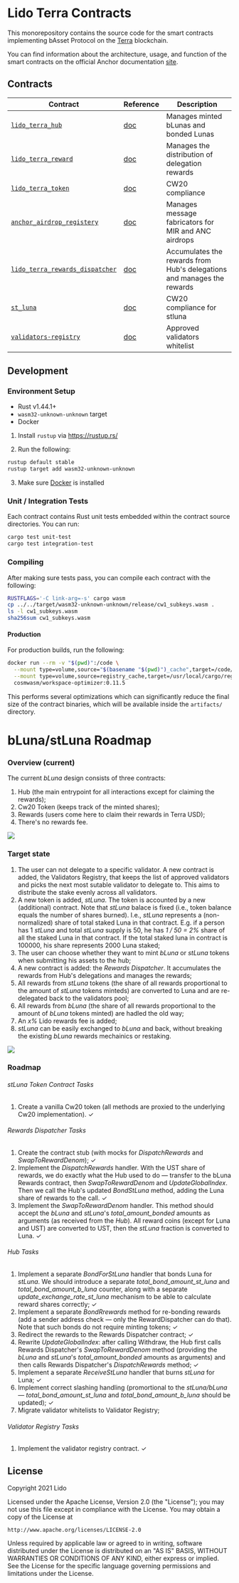 # Lido Terra Contracts

This monorepository contains the source code for the smart contracts implementing bAsset Protocol on the [Terra](https://terra.money) blockchain.

You can find information about the architecture, usage, and function of the smart contracts on the official Anchor documentation [site](https://anchorprotocol.com/).


## Contracts
| Contract                                            | Reference                                              | Description                                                                                                                        |
| --------------------------------------------------- | ------------------------------------------------------ | ---------------------------------------------------------------------------------------------------------------------------------- |
| [`lido_terra_hub`](https://github.com/lidofinance/lido-terra-contracts/tree/master/contracts/lido_terra_hub)|[doc](https://docs.anchorprotocol/contracts/lido_terra_hub)| Manages minted bLunas and bonded Lunas
| [`lido_terra_reward`](https://github.com/lidofinance/lido-terra-contracts/tree/master/contracts/lido_terra_reward)|[doc](https://docs.anchorprotocol/contracts/lido_terra_reward)|Manages the distribution of delegation rewards
| [`lido_terra_token`](https://github.com/lidofinance/lido-terra-contracts/tree/master/contracts/lido_terra_token)| [doc](https://docs.anchorprotocol/contracts/lido_terra_token)|CW20 compliance
| [`anchor_airdrop_registery`](https://github.com/lidofinance/lido-terra-contracts/tree/master/contracts/lido_terra_airdrop_registry)| [doc](https://docs.anchorprotocol/contracts/lido_terra_airdrop_registry)|Manages message fabricators for MIR and ANC airdrops
| [`lido_terra_rewards_dispatcher`](https://github.com/lidofinance/lido-terra-contracts/tree/master/contracts/lido_terra_rewards_dispatcher)| [doc](https://docs.anchorprotocol/contracts/lido_terra_airdrop_registry)|Accumulates the rewards from Hub's delegations and manages the rewards
| [`st_luna`](https://github.com/lidofinance/lido-terra-contracts/tree/master/contracts/st_luna)| [doc](https://docs.anchorprotocol/contracts/lido_terra_airdrop_registry)|CW20 compliance for stluna
| [`validators-registry`](https://github.com/lidofinance/lido-terra-contracts/tree/master/contracts/validators-registry)| [doc](https://docs.anchorprotocol/contracts/lido_terra_airdrop_registry)|Approved validators whitelist
## Development

### Environment Setup

- Rust v1.44.1+
- `wasm32-unknown-unknown` target
- Docker

1. Install `rustup` via https://rustup.rs/

2. Run the following:

```sh
rustup default stable
rustup target add wasm32-unknown-unknown
```

3. Make sure [Docker](https://www.docker.com/) is installed

### Unit / Integration Tests

Each contract contains Rust unit tests embedded within the contract source directories. You can run:

```sh
cargo test unit-test
cargo test integration-test
```

### Compiling

After making sure tests pass, you can compile each contract with the following:

```sh
RUSTFLAGS='-C link-arg=-s' cargo wasm
cp ../../target/wasm32-unknown-unknown/release/cw1_subkeys.wasm .
ls -l cw1_subkeys.wasm
sha256sum cw1_subkeys.wasm
```

#### Production

For production builds, run the following:

```sh
docker run --rm -v "$(pwd)":/code \
  --mount type=volume,source="$(basename "$(pwd)")_cache",target=/code/target \
  --mount type=volume,source=registry_cache,target=/usr/local/cargo/registry \
  cosmwasm/workspace-optimizer:0.11.5
```

This performs several optimizations which can significantly reduce the final size of the contract binaries, which will be available inside the `artifacts/` directory.

# bLuna/stLuna Roadmap

### Overview (current)

The current *bLuna* design consists of three contracts:

1. Hub (the main entrypoint for all interactions except for claiming the rewards);
2. Cw20 Token (keeps track of the minted shares);
3. Rewards (users come here to claim their rewards in Terra USD);
4. There's no rewards fee.


![](https://i.imgur.com/1nVZAEg.png)

### Target state

1. The user can not delegate to a specific validator. A new contract is added, the Validators Registry, that keeps the list of approved validators and picks the next most sutable validator to delegate to. This aims to distribute the stake evenly across all validators.
2. A new token is added, *stLuna*. The token is accounted by a new (additional) contract. Note that *stLuna* balace is fixed (i.e., token balance equals the number of shares burned).
I.e., *stLuna* represents a (non-normalized) share of total staked Luna in that contract. E.g. if a person has 1 *stLuna* and total *stLuna* supply is 50, he has  *1 / 50 = 2%* share of all the staked Luna in that contract. If the total staked luna in contract is 100000, his share represents 2000 Luna staked;
2. The user can choose whether they want to mint *bLuna* or *stLuna* tokens when submitting his assets to the hub;
3. A new contract is added: the *Rewards Dispatcher*. It accumulates the rewards from Hub's delegations and manages the rewards;
4. All rewards from *stLuna* tokens (the share of all rewards proportional to the amount of *stLuna* tokens minteds) are converted to Luna and are re-delegated back to the validators pool;
5. All rewards from *bLuna* (the share of all rewards proportional to the amount of *bLuna* tokens minted) are hadled the old way;
6. An *x%* Lido rewards fee is added;
7. *stLuna* can be easily exchanged to *bLuna* and back, without breaking the existing *bLuna* rewards mechainics or restaking.

![](https://i.imgur.com/HvK4NpA.png)

### Roadmap

###### stLuna Token Contract Tasks

1. Create a vanilla Cw20 token (all methods are proxied to the underlying Cw20 implementation). ✓

###### Rewards Dispatcher Tasks

1. Create the contract stub (with mocks for *DispatchRewards* and *SwapToRewardDenom*); ✓
2. Implement the *DispatchRewards* handler. With the UST share of rewards, we do exactly what the Hub used to do — transfer to the bLuna Rewards contract, then *SwapToRewardDenom* and *UpdateGlobalIndex*. Then we call the Hub's updated *BondStLuna* method, adding the Luna share of rewards to the call. ✓
3. Implement the *SwapToRewardDenom* handler. This method should accept the *bLuna* and *stLuna*'s *total_amount_bonded* amounts as arguments (as received from the *Hub*). All reward coins (except for Luna and UST) are converted to UST, then the *stLuna* fraction is converted to Luna. ✓

###### Hub Tasks

1. Implement a separate *BondForStLuna* handler that bonds Luna for *stLuna*. We should introduce a separate *total_bond_amount_st_luna* and *total_bond_amount_b_luna* counter, along with a separate *update_exchange_rate_st_luna* mechanism to be able to calculate reward shares correctly; ✓
2. Implement a separate *BondRrewards* method for re-bonding rewards (add a sender address check — only the RewardDispatcher can do that). Note that such bonds do not require minting tokens; ✓
3. Redirect the rewards to the Rewards Dispatcher contract; ✓
4. Rewrite *UpdateGlobalIndex*: after calling Withdraw, the Hub first calls Rewards Dispatcher's *SwapToRewardDenom* method (providing the *bLuna* and *stLuna*'s *total_amount_bonded* amounts as arguments) and then calls Rewards Dispatcher's *DispatchRewards* method; ✓
5. Implement a separate *ReceiveStLuna* handler that burns *stLuna* for Luna; ✓
6. Implement correct slashing handling (promortional to the *stLuna/bLuna* — *total_bond_amount_st_luna* and *total_bond_amount_b_luna* should be updated); ✓
7. Migrate validator whitelists to Validator Registry;

###### Validator Registry Tasks

1. Implement the validator registry contract. ✓

## License

Copyright 2021 Lido

Licensed under the Apache License, Version 2.0 (the "License");
you may not use this file except in compliance with the License.
You may obtain a copy of the License at

    http://www.apache.org/licenses/LICENSE-2.0

Unless required by applicable law or agreed to in writing, software
distributed under the License is distributed on an "AS IS" BASIS,
WITHOUT WARRANTIES OR CONDITIONS OF ANY KIND, either express or implied.
See the License for the specific language governing permissions and
limitations under the License.
